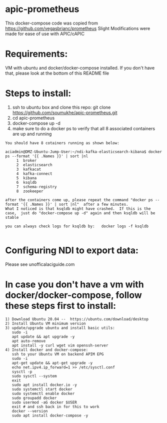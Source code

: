 # apic-prometheus
This docker-compose code was copied from https://github.com/vegasbrianc/prometheus
Slight Modifications were made for ease of use with APIC/cAPIC

# Requirements:  
VM with ubuntu and docker/docker-compose installed.  If you don't have that, please look at the bottom of this README file

# Steps to install:
1) ssh to ubuntu box and clone this repo:  git clone https://github.com/soumukhe/apic-prometheus.git
2) cd apic-prometheus
3) docker-compose up -d 
4) make sure to do a docker ps to verify that all 8 associated containers are up and running

```
You should have 8 cotainers running as shown below:

aciadmin@DMZ-Ubuntu-Jump-User:~/ndi-kafka-elasticsearch-kibana$ docker ps --format '{{ .Names }}' | sort |nl
     1  broker
     2  elasticsearch
     3  kafkacat
     4  kafka-connect
     5  kibana
     6  ksqldb
     7  schema-registry
     8  zookeeper
     
after the containers come up, please repeat the command "docker ps --format '{{ .Names }}' | sort |nl"  after a few minutes.
What I noticed is that ksqldb might have crashed.  If this is the case,  just do "docker-compose up -d" again and then ksqldb will be stable

you can always check logs for ksqldb by:   docker logs -f ksqldb
    
```

# Configuring NDI to export data:
Please see unofficalaciguide.com

# In case you don't have a vm with docker/docker-compose, follow these steps first to install:
```
1) Download Ubuntu 20.04 --  https://ubuntu.com/download/desktop
2) Install Ubuntu VM minimum version
3) update/upgrade ubuntu and install basic utils: 
   sudo -i
   apt update && apt upgrade -y
   apt auto-remove
   apt install -y curl wget vim openssh-server
4) Install docker and docker-compose:
   ssh to your Ubuntu VM on backend APIM EPG
   sudo -i
   apt-get update && apt-get upgrade -y
   echo net.ipv4.ip_forward=1 >> /etc/sysctl.conf
   sysctl -p
   sudo sysctl --system
   exit 
   sudo apt install docker.io -y
   sudo systemctl start docker
   sudo systemctl enable docker
   sudo groupadd docker
   sudo usermod -aG docker $USER
   exit # and ssh back in for this to work
   docker --version
   sudo apt install docker-compose -y
